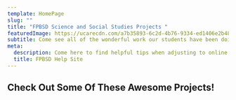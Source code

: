 ```yaml
---
template: HomePage
slug: ""
title: "FPBSD Science and Social Studies Projects "
featuredImage: https://ucarecdn.com/a7b35893-6c2d-4b76-9334-ed1406e2b48a/-/crop/1920x1297/0,143/-/preview/
subtitle: Come see all of the wonderful work our students have been doing!
meta:
  description: Come here to find helpful tips when adjusting to online learning.
  title: FPBSD Help Site
---
```

## Check Out Some Of These Awesome Projects!